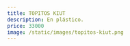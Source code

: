 ```yaml
---
title: TOPITOS KIUT
description: En plástico.
price: 33000
image: /static/images/topitos-kiut.png
---
```

